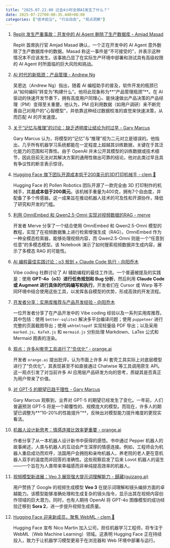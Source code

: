 ```yaml
---
title: "2025.07.22.00 过去4小时全球AI发生了什么？"
date: 2025-07-22T00:00:35.440+08:00
categories: ["技术前沿", "行业动态", "观点洞察"]
---
```


1. [Replit 发生严重事故：开发中的 AI Agent 删除了生产数据库 - Amjad Masad](https://x.com/amasad/status/1947315671127261310)

   Replit 首席执行官 Amjad Masad 确认，一个正在开发中的 AI Agent 意外删除了生产数据库中的数据。Masad 称这一事件是“不可接受的”，并表示这种情况本不应该发生。该事故凸显了在实际生产环境中部署和测试具有高级权限的 AI Agent 时所面临的巨大风险和挑战。

2. [AI 时代的新瓶颈：产品管理 - Andrew Ng](https://x.com/AndrewYNg/status/1947308544916889979)

   吴恩达（Andrew Ng）指出，随着 AI 编程助手的普及，软件开发的瓶颈已从“如何编码”转变为“构建什么”。他将此现象称为**“产品管理瓶颈”**。在 AI 驱动的快速开发节奏下，拥有高度用户同理心、能快速做出产品决策的产品经理（PM）变得至关重要。他认为，PM 应利用数据（如用户调研）来不断完善自己对用户的“心智模型”，并依靠这种经过数据校准的直觉来快速决策，从而匹配 AI 的开发速度。

3. [关于“记忆与推理”的讨论：缺乏透明度让结论为时过早 - Gary Marcus](https://x.com/GaryMarcus/status/1947310657239470306)

   Gary Marcus 认为，将模型的“记忆”与“推理”视为二元对立是错误的。他指出，几乎所有机器学习系统都能在一定程度上超越其训练数据，关键在于其泛化能力的范围和可靠性。由于 OpenAI 并未公开其模型的训练数据或技术细节，因此目前无法对其解决方案的通用性做出可靠的结论。他对此类过早且具有争议性的断言表示惊讶。

4. [Hugging Face 旗下团队开源成本低于200美元的3D打印机械手 - clem 🤗](https://x.com/ClementDelangue/status/1947285000941904150)

   Hugging Face 的 Pollen Robotics 团队开源了一款完全由 3D 打印制作的机械手，其**总成本低于200美元**。该机械手重量为400克，拥有7个自由度，并配备了多个传感器。这一成果旨在推动机器人技术的可及性和开源协作，降低了研究和开发的门槛。

5. [利用 OmniEmbed 和 Qwen2.5-Omni 实现对视频数据的RAG - merve](https://x.com/mervenoyann/status/1947285360926494911)

   开发者 Merve 分享了一个结合使用 OmniEmbed 和 Qwen2.5-Omni 模型的教程，实现了在视频数据集上进行检索增强生成（RAG）。OmniEmbed 作为一种全模态检索器，能够处理视频内容，而 Qwen2.5-Omni 则是一个“任意到任意”的多模态模型。该 Notebook 演示了如何搜索视频数据并生成内容，展示了多模态 RAG 的可能性。

6. [AI 编程最佳实践讨论：o3 规划 + Claude Code 执行 - 向阳乔木](https://x.com/vista8/status/1947270500096332071)

   Vibe coding 社群讨论了 AI 辅助编程的最佳工作流。一个普遍被提及的实践是：使用 **GPT-4o（o3）进行任务规划和 Bug 分析**，然后利用 **Claude Code 或 Augment 进行具体的代码编写和执行**。开发者们在 Cursor 或 Warp 等不同环境中结合使用这些工具，以发挥各自模型的优势，形成高效的开发流程。

7. [开发者分享：实用库推荐与产品开发经验 - 向阳乔木](https://x.com/vista8/status/1947290619841527887)

   一位开发者分享了在产品开发中的 Vibe coding 经验以及一系列实用库推荐。其中包括：使用 `better-sqlite3` 解决多平台编译问题；使用 `puppeteer` 进行完整的页面截图导出；使用 `wkhtmltopdf` 实现轻量级 PDF 导出；以及采用 `marked.js`、`KaTeX.js` 和 `mermaid.js` 分别处理 Markdown、LaTex 公式和 Mermaid 图表的渲染。

8. [观点：许多AI套壳工具进行了“负优化” - orange.ai](https://x.com/oran_ge/status/1947297633271439623)

   开发者 `orange.ai` 提出批评，认为市面上许多 AI 套壳工具实际上对底层模型进行了“负优化”，其表现甚至不如直接通过 Chatwise 等工具调用原生 API。这一观点引发了对当前许多 AI 应用层产品研发方向的思考，质疑其是否真正为用户带来了价值。

9. [对 GPT-5 的期望已趋于理性 - Gary Marcus](https://x.com/GaryMarcus/status/1947308771396759960)

   Gary Marcus 观察到，业界对 GPT-5 的期望已经发生了变化。一年前，人们普遍预测 GPT-5 将是一个颠覆性的、规模庞大的模型。而现在，许多人的期望已调整为**“10-20%的性能提升”**，反映出对模型能力提升难度的更现实看法。

10. [机器人设计新思考：情感连接比效率更重要 - orange.ai](https://x.com/oran_ge/status/1947267177637449785)

    作者分享了从一本机器人设计新书中获得的感悟。书中通过 Pepper 机器人的故事阐述，人类与机器人的互动会产生深厚的情感连接。例如，工程师会为机器人重启成功而欢呼，法国用户会拥抱和亲吻机器人，养老院的老人更在意机器人双手的温度而非回答的准确性。这些观察启发了后来 Lovot 机器人的诞生——一个旨在为人类带来幸福感而非单纯提高效率的机器人。

11. [视频模型新进展：Veo 3 展现强大提示词理解能力 - 歸藏(guizang.ai)](https://x.com/op7418/status/1947275445801512994)

    用户赞扬了 Google 的视频生成模型 **Veo 3** 在提示词理解和镜头编排方面的卓越能力。该模型能够准确处理和生成复杂的镜头指令，显示出其在视频内容创作领域的巨大潜力。同时，也有人期待 OpenAI 将 GPT-4o 图像模型的成功经验迁移到 **Sora 2**，进一步提升视频生成质量。

12. [Hugging Face 迎来新成员，聚焦 WebML - clem 🤗](https://x.com/ClementDelangue/status/1947270580471742725)

    Hugging Face 宣布 Nico Martin 加入公司，担任机器学习工程师，将专注于 WebML（Web Machine Learning）领域。这表明 Hugging Face 正在持续投入，致力于让机器学习模型更易于在浏览器和 Web 环境中部署与运行。